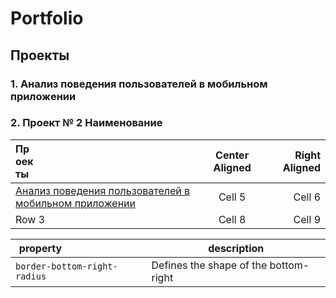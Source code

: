 # Portfolio
## Проекты
### 1. Анализ  поведения пользователей в мобильном приложении


 
### 2. Проект № 2 Наименование


| <div style="width:29px">Проекты</div> | Center Aligned  | Right Aligned |
|:------------- |:---------------:| -------------:|
|[Анализ  поведения пользователей в мобильном приложении](https://github.com/Andrey6158/Porfolio/blob/main/Analysis_of_user_behavior_in_mobile_application.ipynb)     | Cell 5          | Cell 6        |
| Row 3         | Cell 8          | Cell 9        |



| <div style="width:80px">property</div> | description                           |
| --------------------------------------- | ------------------------------------- |
| `border-bottom-right-radius`            | Defines the shape of the bottom-right |
